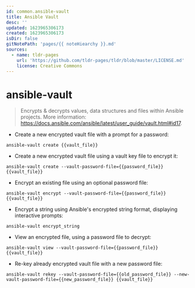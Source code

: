 ```yaml
---
id: common.ansible-vault
title: Ansible Vault
desc: ''
updated: 1623965306173
created: 1623965306173
isDir: false
gitNotePath: 'pages/{{ noteHiearchy }}.md'
sources:
  - name: tldr-pages
    url: 'https://github.com/tldr-pages/tldr/blob/master/LICENSE.md'
    license: Creative Commons
---
```

# ansible-vault

> Encrypts & decrypts values, data structures and files within Ansible projects.
> More information: <https://docs.ansible.com/ansible/latest/user_guide/vault.html#id17>.

- Create a new encrypted vault file with a prompt for a password:

`ansible-vault create {{vault_file}}`

- Create a new encrypted vault file using a vault key file to encrypt it:

`ansible-vault create --vault-password-file={{password_file}} {{vault_file}}`

- Encrypt an existing file using an optional password file:

`ansible-vault encrypt --vault-password-file={{password_file}} {{vault_file}}`

- Encrypt a string using Ansible's encrypted string format, displaying interactive prompts:

`ansible-vault encrypt_string`

- View an encrypted file, using a password file to decrypt:

`ansible-vault view --vault-password-file={{password_file}} {{vault_file}}`

- Re-key already encrypted vault file with a new password file:

`ansible-vault rekey --vault-password-file={{old_password_file}} --new-vault-password-file={{new_password_file}} {{vault_file}}`

